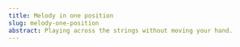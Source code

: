 ```yaml
---
title: Melody in one position 
slug: melody-one-position
abstract: Playing across the strings without moving your hand. 
---
```



